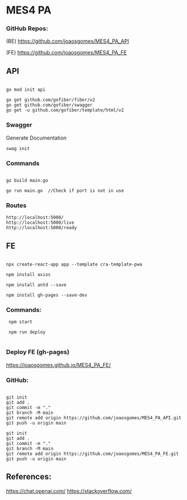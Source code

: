 # MES4 PA

### GitHub Repos:

(BE) https://github.com/joaosgomes/MES4_PA_API

(FE) https://github.com/joaosgomes/MES4_PA_FE

## API

````

go mod init api

go get github.com/gofiber/fiber/v2
go get github.com/gofiber/swagger
go get -u github.com/gofiber/template/html/v2

````

### Swagger

Generate Documentation

````
swag init

````

### Commands


````

go build main.go

go run main.go  //Check if port is not in use

````

### Routes

````
http://localhost:5000/
http://localhost:5000/live
http://localhost:5000/ready

````



## FE

````

npx create-react-app app --template cra-template-pwa

npm install axios

npm install antd --save

npm install gh-pages --save-dev
````


### Commands:


````
 npm start
 
 npm run deploy
 

````



### Deploy FE (gh-pages)

https://joaosgomes.github.io/MES4_PA_FE/


### GitHub:

````

git init
git add .
git commit -m "."
git branch -M main
git remote add origin https://github.com/joaosgomes/MES4_PA_API.git
git push -u origin main

````


````
git init
git add .
git commit -m "."
git branch -M main
git remote add origin https://github.com/joaosgomes/MES4_PA_FE.git
git push -u origin main

````



## References:

https://chat.openai.com/
https://stackoverflow.com/